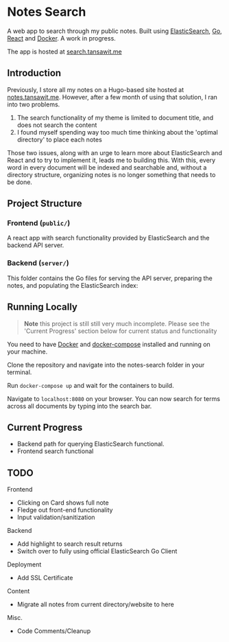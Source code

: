 # Notes Search

A web app to search through my public notes. Built using [ElasticSearch](https://www.elastic.co/), [Go](https://golang.org/), [React](https://reactjs.org/) and [Docker](http://docker.com/). A work in progress.

The app is hosted at [search.tansawit.me](http://search.tansawit.me)

## Introduction

Previously, I store all my notes on a Hugo-based site hosted at [notes.tansawit.me](https://notes.tansawit.me). However, after a few month of using that solution, I ran into two problems.

1. The search functionality of my theme is limited to document title, and does not search the content
2. I found myself spending way too much time thinking about the 'optimal directory' to place each notes

Those two issues, along with an urge to learn more about ElasticSearch and React and to try to implement it, leads me to building this. With this, every word in every document will be indexed and searchable and, without a directory structure, organizing notes is no longer something that needs to be done.

## Project Structure

### Frontend (`public/`)

A react app with search functionality provided by ElasticSearch and the backend API server.

### Backend (`server/`)

This folder contains the Go files for serving the API server, preparing the notes, and populating the ElasticSearch index:

## Running Locally

> **Note** this project is still still very much incomplete. Please see the 'Current Progress' section below for current status and functionality 

You need to have [Docker](https://www.docker.com/) and [docker-compose](https://docs.docker.com/compose/) installed and running on your machine.

Clone the repository and navigate into the notes-search folder in your terminal.

Run `docker-compose up` and wait for the containers to build.

Navigate to `localhost:8080` on your browser. You can now search for terms across all documents by typing into the search bar.


## Current Progress

- Backend path for querying ElasticSearch functional.
- Frontend search functional

## TODO

Frontend

- Clicking on Card shows full note
- Fledge out front-end functionality
- Input validation/sanitization

Backend

- Add highlight to search result returns
- Switch over to fully using official ElasticSearch Go Client

Deployment

- Add SSL Certificate

Content

- Migrate all notes from current directory/website to here

Misc.

- Code Comments/Cleanup
